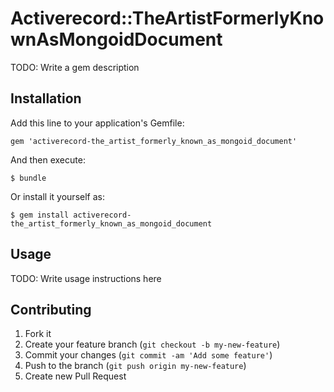 # Activerecord::TheArtistFormerlyKnownAsMongoidDocument

TODO: Write a gem description

## Installation

Add this line to your application's Gemfile:

    gem 'activerecord-the_artist_formerly_known_as_mongoid_document'

And then execute:

    $ bundle

Or install it yourself as:

    $ gem install activerecord-the_artist_formerly_known_as_mongoid_document

## Usage

TODO: Write usage instructions here

## Contributing

1. Fork it
2. Create your feature branch (`git checkout -b my-new-feature`)
3. Commit your changes (`git commit -am 'Add some feature'`)
4. Push to the branch (`git push origin my-new-feature`)
5. Create new Pull Request

